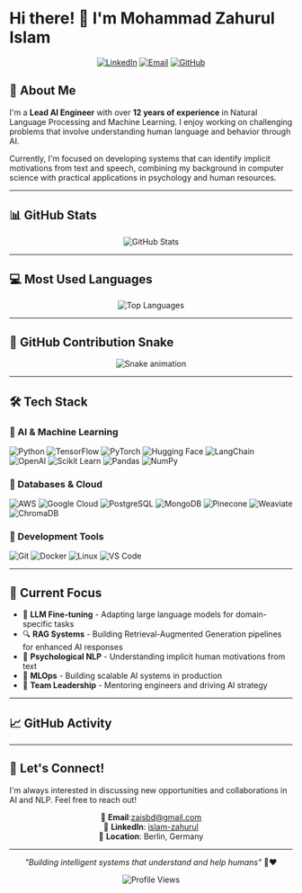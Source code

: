 # Hi there! 👋 I'm Mohammad Zahurul Islam

<div align="center">
  
[![LinkedIn](https://img.shields.io/badge/LinkedIn-0077B5?style=for-the-badge&logo=linkedin&logoColor=white)](https://www.linkedin.com/in/islam-zahurul/)
[![Email](https://img.shields.io/badge/Email-D14836?style=for-the-badge&logo=gmail&logoColor=white)](mailto:Islam.zahurul@gmail.com)
[![GitHub](https://img.shields.io/badge/GitHub-100000?style=for-the-badge&logo=github&logoColor=white)](https://github.com/zahurul-islam)

</div>

## 🧠 About Me

I'm a **Lead AI Engineer** with over **12 years of experience** in Natural Language Processing and Machine Learning. I enjoy working on challenging problems that involve understanding human language and behavior through AI.

Currently, I'm focused on developing systems that can identify implicit motivations from text and speech, combining my background in computer science with practical applications in psychology and human resources.

---

## 📊 GitHub Stats

<div align="center">
  
<img src="https://github-readme-stats.vercel.app/api?username=zahurul-islam&show_icons=true&theme=dark&hide_border=true&bg_color=0d1117&title_color=58a6ff&text_color=c9d1d9&icon_color=58a6ff" alt="GitHub Stats" />

</div>

---

## 💻 Most Used Languages

<div align="center">
  
<img src="https://github-readme-stats.vercel.app/api/top-langs/?username=zahurul-islam&layout=compact&theme=dark&hide_border=true&bg_color=0d1117&title_color=58a6ff&text_color=c9d1d9" alt="Top Languages" />

</div>

---

## 🐍 GitHub Contribution Snake

<div align="center">
  
![Snake animation](https://raw.githubusercontent.com/zahurul-islam/zahurul-islam/output/github-contribution-grid-snake-dark.svg)

</div>

---

## 🛠️ Tech Stack

### 🤖 AI & Machine Learning
![Python](https://img.shields.io/badge/Python-3776AB?style=flat-square&logo=python&logoColor=white)
![TensorFlow](https://img.shields.io/badge/TensorFlow-FF6F00?style=flat-square&logo=tensorflow&logoColor=white)
![PyTorch](https://img.shields.io/badge/PyTorch-EE4C2C?style=flat-square&logo=pytorch&logoColor=white)
![Hugging Face](https://img.shields.io/badge/🤗_Hugging_Face-FFD21E?style=flat-square&logoColor=black)
![LangChain](https://img.shields.io/badge/🦜_LangChain-1C3C3C?style=flat-square&logoColor=white)
![OpenAI](https://img.shields.io/badge/OpenAI-412991?style=flat-square&logo=openai&logoColor=white)
![Scikit Learn](https://img.shields.io/badge/scikit_learn-F7931E?style=flat-square&logo=scikit-learn&logoColor=white)
![Pandas](https://img.shields.io/badge/Pandas-2C2D72?style=flat-square&logo=pandas&logoColor=white)
![NumPy](https://img.shields.io/badge/Numpy-777BB4?style=flat-square&logo=numpy&logoColor=white)

### 💾 Databases & Cloud
![AWS](https://img.shields.io/badge/AWS-232F3E?style=flat-square&logo=amazon-aws&logoColor=white)
![Google Cloud](https://img.shields.io/badge/Google_Cloud-4285F4?style=flat-square&logo=google-cloud&logoColor=white)
![PostgreSQL](https://img.shields.io/badge/PostgreSQL-316192?style=flat-square&logo=postgresql&logoColor=white)
![MongoDB](https://img.shields.io/badge/MongoDB-4EA94B?style=flat-square&logo=mongodb&logoColor=white)
![Pinecone](https://img.shields.io/badge/Pinecone-000000?style=flat-square&logoColor=white)
![Weaviate](https://img.shields.io/badge/Weaviate-00C9A7?style=flat-square&logoColor=white)
![ChromaDB](https://img.shields.io/badge/ChromaDB-FF6B6B?style=flat-square&logoColor=white)

### 🔧 Development Tools
![Git](https://img.shields.io/badge/Git-F05032?style=flat-square&logo=git&logoColor=white)
![Docker](https://img.shields.io/badge/Docker-2CA5E0?style=flat-square&logo=docker&logoColor=white)
![Linux](https://img.shields.io/badge/Linux-FCC624?style=flat-square&logo=linux&logoColor=black)
![VS Code](https://img.shields.io/badge/VS_Code-007ACC?style=flat-square&logo=visual-studio-code&logoColor=white)

---

## 🎯 Current Focus

- 🔬 **LLM Fine-tuning** - Adapting large language models for domain-specific tasks
- 🔍 **RAG Systems** - Building Retrieval-Augmented Generation pipelines for enhanced AI responses
- 🧠 **Psychological NLP** - Understanding implicit human motivations from text
- 🚀 **MLOps** - Building scalable AI systems in production
- 👥 **Team Leadership** - Mentoring engineers and driving AI strategy

---

## 📈 GitHub Activity

<!--START_SECTION:activity-->
<!--END_SECTION:activity-->

---

## 🤝 Let's Connect!

I'm always interested in discussing new opportunities and collaborations in AI and NLP. Feel free to reach out!

<div align="center">

📧 **Email**:zaisbd@gmail.com  
💼 **LinkedIn**: [islam-zahurul](https://www.linkedin.com/in/islam-zahurul/)  
📍 **Location**: Berlin, Germany

</div>

---

<div align="center">
  
*"Building intelligent systems that understand and help humans"* 🤖❤️

![Profile Views](https://komarev.com/ghpvc/?username=zahurul-islam&color=brightgreen&style=flat-square)

</div>
